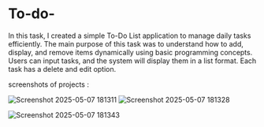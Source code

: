 # To-do-
In this task, I created a simple To-Do List application to manage daily tasks efficiently. The main purpose of this task was to understand how to add, display, and remove items dynamically using basic programming concepts. Users can input tasks, and the system will display them in a list format. Each task has a delete and edit option.






screenshots of projects : 

![Screenshot 2025-05-07 181311](https://github.com/user-attachments/assets/c7b07c20-0071-4283-a518-645aed2529ca)
![Screenshot 2025-05-07 181328](https://github.com/user-attachments/assets/9eda2936-793b-43b4-aa9b-f7a6b8de61a9)

![Screenshot 2025-05-07 181343](https://github.com/user-attachments/assets/0273233b-5b85-4af6-a7a0-e0694ef5e47e)
